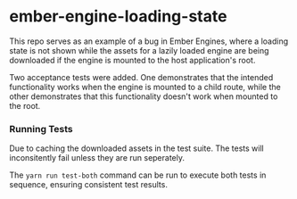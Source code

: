 # ember-engine-loading-state

This repo serves as an example of a bug in Ember Engines, where a loading state is not shown while the assets for a lazily loaded engine are being downloaded if the engine is mounted to the host application's root.

Two acceptance tests were added. One demonstrates that the intended functionality works when the engine is mounted to a child route, while the other demonstrates that this functionality doesn't work when mounted to the root.

### Running Tests

Due to caching the downloaded assets in the test suite. The tests will inconsitently fail unless they are run seperately.

The `yarn run test-both` command can be run to execute both tests in sequence, ensuring consistent test results.
